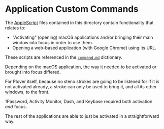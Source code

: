# Application Custom Commands

The [AppleScript][] files contained in this directory contain functionality
that relates to:

- "Activating" (opening) macOS applications and/or bringing their main
  window into focus in order to use them.
- Opening a web-based application (with Google Chrome) using its URL.

These scripts are referenced in the [`command.md`][] dictionary.

Depending on the macOS application, the way it needed to be activated or brought
into focus differed.

For Plover itself, because no steno strokes are going to be listened for if it
is not activated already, a stroke can only be used to bring it, and all its
other windows, to the front.

1Password, Activity Monitor, Dash, and Keybase required both activation _and_
focus.

The rest of the applications are able to just be activated in a straightforward
way.

[AppleScript]: https://en.wikipedia.org/wiki/AppleScript
[`command.md`]: ../../../dictionaries/command.md

